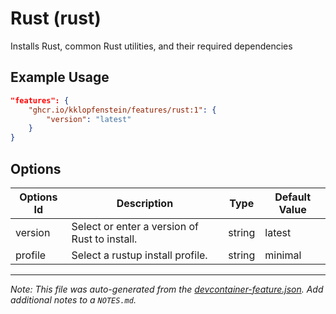 
# Rust (rust)

Installs Rust, common Rust utilities, and their required dependencies

## Example Usage

```json
"features": {
    "ghcr.io/kklopfenstein/features/rust:1": {
        "version": "latest"
    }
}
```

## Options

| Options Id | Description | Type | Default Value |
|-----|-----|-----|-----|
| version | Select or enter a version of Rust to install. | string | latest |
| profile | Select a rustup install profile. | string | minimal |



---

_Note: This file was auto-generated from the [devcontainer-feature.json](https://github.com/kklopfenstein/features/blob/main/src/rust/devcontainer-feature.json).  Add additional notes to a `NOTES.md`._
